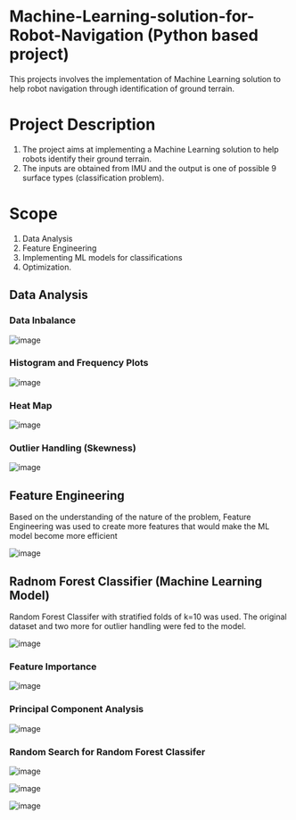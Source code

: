 # Machine-Learning-solution-for-Robot-Navigation (Python based project)
This projects involves the implementation of Machine Learning solution to help robot navigation through identification of ground terrain.
# Project Description
1. The project aims at implementing a Machine Learning solution to help robots identify their ground terrain.
2. The inputs are obtained from IMU and the output is one of possible 9 surface types (classification problem).
# Scope
1. Data Analysis
2. Feature Engineering
3. Implementing ML models for classifications
4. Optimization.

## Data Analysis
### Data Inbalance
 ![image](https://user-images.githubusercontent.com/69100847/169323201-44df869f-c882-40e1-b4d1-f6f12a41caf2.png)

### Histogram and Frequency Plots
![image](https://user-images.githubusercontent.com/69100847/169323746-75e32f40-c3ec-4e0b-ba4f-b69cc5cc473b.png)

### Heat Map
![image](https://user-images.githubusercontent.com/69100847/169324094-587f70dd-d9e0-4b77-bbbb-195f65253f32.png)

### Outlier Handling (Skewness)
![image](https://user-images.githubusercontent.com/69100847/169325639-2f073f85-beda-41fd-a0c7-8187c962cc6e.png)


## Feature Engineering
Based on the understanding of the nature of the problem, Feature Engineering was used to create more features that would make the ML model become more efficient

![image](https://user-images.githubusercontent.com/69100847/169326546-43489bfd-f9f4-4d96-b45e-08203f19efb9.png)

## Radnom Forest Classifier (Machine Learning Model)

Random Forest Classifer with stratified folds of k=10 was used. The original dataset and two more for outlier handling were fed to the model.

![image](https://user-images.githubusercontent.com/69100847/169327149-9a9040b3-b35f-4492-ab0b-7bdcc3ff4caa.png)


### Feature Importance

![image](https://user-images.githubusercontent.com/69100847/169327339-67e4905e-4ef2-4f25-87f6-543f7812f7d7.png)

### Principal Component Analysis

![image](https://user-images.githubusercontent.com/69100847/169328192-522a4160-aa2b-4b84-8875-c53a5157f54d.png)


### Random Search for Random Forest Classifer

![image](https://user-images.githubusercontent.com/69100847/169329433-1ace3e50-cc88-4b4a-846d-dae4e2b7e6f5.png)


![image](https://user-images.githubusercontent.com/69100847/169329520-a7656341-1f8d-4387-a17a-dd69415ffb0e.png)


![image](https://user-images.githubusercontent.com/69100847/169329578-ecf6134e-f3db-46dd-875d-9c184e20d034.png)


